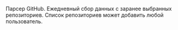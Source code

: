 Парсер GitHub. Ежедневный сбор данных с заранее выбранных репозиториев. Список репозиториев может добавить любой пользователь.

